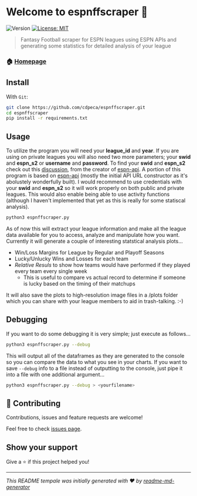 # Welcome to espnffscraper 👋
![Version](https://img.shields.io/badge/version-1.3.0-blue.svg?cacheSeconds=2592000)
[![License: MIT](https://img.shields.io/badge/License-MIT-yellow.svg)](#)

> Fantasy Football scraper for ESPN leagues using ESPN APIs and generating some statistics for detailed analysis of your league

### 🏠 [Homepage](https://github.com/cdpeca/espnffscraper)

## Install
With `Git`:
```bash
git clone https://github.com/cdpeca/espnffscraper.git
cd espnffscraper
pip install -r requirements.txt
```

## Usage

To utilize the program you will need your **league_id** and **year**. If you are using on private leagues you will also need two more parameters; your **swid** and **espn_s2** or **username** and **password**. To find your **swid** and **espn_s2** check out this [discussion](https://github.com/cwendt94/espn-api/discussions/150), from the creator of [espn-api](https://github.com/cwendt94/espn-api). A portion of this program is based on [espn-api](https://github.com/cwendt94/espn-api) (mostly the initial API URL constructor as it's abolustely wonderfully built). I would recommend to use credentials with your **swid** and **espn_s2** so it will work properly on both public and private leagues. This would also enable being able to use activity functions (although I haven't implemented that yet as this is really for some statiscal analysis).

```bash
python3 espnffscraper.py
```

As of now this will extract your league information and make all the league data available for you to access, analyze and manipulate how you want. Currently it will generate a couple of interesting statstical analysis plots...

* Win/Loss Margins for League by Regular and Playoff Seasons
* Lucky/Unlucky Wins and Losses for each team
* _Relative Resuls_ to show how teams would have performed if they played every team every single week
    * This is useful to compare vs actual record to determine if someone is lucky based on the timing of their matchups

It will also save the plots to high-resolution image files in a /plots folder which you can share with your league members to aid in trash-talking. :-)

## Debugging

If you want to do some debugging it is very simple;  just execute as follows...

```bash
python3 espnffscraper.py --debug
```

This will output all of the dataframes as they are generated to the console so you can compare the data to what you see in your charts.
If you want to save `--debug` info to a file instead of outputting to the console, just pipe it into a file with one additional argument...

```bash
python3 espnffscraper.py --debug > <yourfilename>
```


## 🤝 Contributing

Contributions, issues and feature requests are welcome!

Feel free to check [issues page](https://github.com/cdpeca/espnffscraper/issues).



## Show your support

Give a ⭐️ if this project helped you!


***
_This README tempale was initially generated with ❤️ by [readme-md-generator](https://github.com/kefranabg/readme-md-generator)_